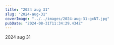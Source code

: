 ```yaml
---
title: "2024 aug 31"
slug: "2024-aug-31"
coverImage: "../../images/2024-aug-31-gxNT.jpg"
pubDate: "2024-08-31T11:34:29.434Z"
---
```


2024 aug 31
